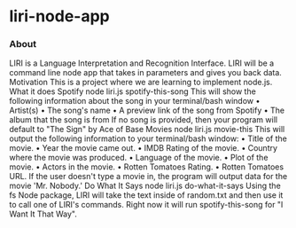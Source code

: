 # liri-node-app

### About
LIRI is a Language Interpretation and Recognition Interface. LIRI will be a command line node app that takes in parameters and gives you back data.
Motivation
This is a project where we are learning to implement node.js.
What it does
Spotify
node liri.js spotify-this-song <insert song title>
This will show the following information about the song in your terminal/bash window
•	Artist(s)
•	The song's name
•	A preview link of the song from Spotify
•	The album that the song is from
If no song is provided, then your program will default to "The Sign" by Ace of Base
Movies
node liri.js movie-this <insert movie title>
This will output the following information to your terminal/bash window:
•	Title of the movie.
•	Year the movie came out.
•	IMDB Rating of the movie.
•	Country where the movie was produced.
•	Language of the movie.
•	Plot of the movie.
•	Actors in the movie.
•	Rotten Tomatoes Rating.
•	Rotten Tomatoes URL.
If the user doesn't type a movie in, the program will output data for the movie 'Mr. Nobody.'
Do What It Says
node liri.js do-what-it-says
Using the fs Node package, LIRI will take the text inside of random.txt and then use it to call one of LIRI's commands.
Right now it will run spotify-this-song for "I Want It That Way".
